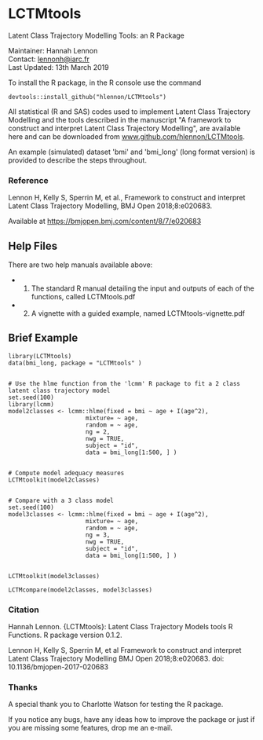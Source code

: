 # LCTMtools

Latent Class Trajectory Modelling Tools: an R Package  

Maintainer: Hannah Lennon  
Contact: lennonh@iarc.fr    
Last Updated: 13th March 2019


To install the R package, in the R console use the command 
```{r}
devtools::install_github("hlennon/LCTMtools")
```  


All statistical (R and SAS) codes used to implement Latent Class Trajectory Modelling and the tools described in the manuscript "A framework to construct and interpret Latent Class Trajectory Modelling", are available here and can be downloaded from www.github.com/hlennon/LCTMtools.  

An example (simulated) dataset 'bmi' and 'bmi_long' (long format version) is provided to describe the steps throughout.



### Reference  
Lennon H, Kelly S, Sperrin M, et al., Framework to construct and interpret Latent Class Trajectory Modelling, BMJ Open 2018;8:e020683.   

Available at
https://bmjopen.bmj.com/content/8/7/e020683


## Help Files
There are two help manuals available above:    
+ 1) The standard R manual detailing the input and outputs of each of the functions, called LCTMtools.pdf  
+ 2) A vignette with a guided example, named LCTMtools-vignette.pdf 


## Brief Example

```{r eval=TRUE}
library(LCTMtools)
data(bmi_long, package = "LCTMtools" )


# Use the hlme function from the 'lcmm' R package to fit a 2 class latent class trajectory model
set.seed(100)
library(lcmm)
model2classes <- lcmm::hlme(fixed = bmi ~ age + I(age^2), 
                      mixture= ~ age, 
                      random = ~ age, 
                      ng = 2, 
                      nwg = TRUE,  
                      subject = "id", 
                      data = bmi_long[1:500, ] )


# Compute model adequacy measures
LCTMtoolkit(model2classes)


# Compare with a 3 class model
set.seed(100)
model3classes <- lcmm::hlme(fixed = bmi ~ age + I(age^2), 
                      mixture= ~ age, 
                      random = ~ age, 
                      ng = 3, 
                      nwg = TRUE,  
                      subject = "id", 
                      data = bmi_long[1:500, ] )


LCTMtoolkit(model3classes)

LCTMcompare(model2classes, model3classes)
```  


### Citation
Hannah Lennon. {LCTMtools}: Latent Class Trajectory Models tools R Functions. R package version 0.1.2.


Lennon H, Kelly S, Sperrin M, et al
    Framework to construct and interpret Latent Class Trajectory Modelling
    BMJ Open 2018;8:e020683. doi: 10.1136/bmjopen-2017-020683

### Thanks
A special thank you to Charlotte Watson for testing the R package.  

If you notice any bugs, have any ideas how to improve the package or just if you are missing some features, drop me an e-mail.
